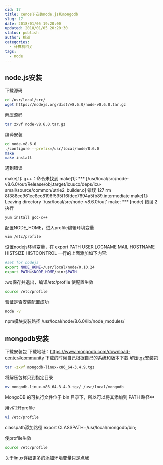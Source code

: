 ```yaml
---
cid: 17
title: cenos下安装node.js和mongodb
slug: 17
date: 2018/01/05 19:20:00
updated: 2018/01/05 20:20:30
status: publish
author: 桃翁
categories: 
  - 计算机相关
tags: 
  - node
---
```



## node.js安装
下载源码
```bash
cd /usr/local/src/
wget https://nodejs.org/dist/v8.6.0/node-v8.6.0.tar.gz
```


<!--more-->


解压源码

```bash
tar zxvf node-v8.6.0.tar.gz
```
编译安装
```bash
cd node-v8.6.0
./configure --prefix=/usr/local/node/8.6.0
make
make install
```
遇到错误

make[1]: g++：命令未找到
make[1]: *** [/usr/local/src/node-v8.6.0/out/Release/obj.target/icuucx/deps/icu-small/source/common/utrie2_builder.o] 错误 127
rm 8f388ce961ec8cc8196f595f16fdcc7694a5fb89.intermediate
make[1]: Leaving directory `/usr/local/src/node-v8.6.0/out'
make: *** [node] 错误 2
执行
```bash
yum install gcc-c++
```
配置NODE_HOME，进入profile编辑环境变量
```bash
vim /etc/profile
```
设置nodejs环境变量，在 export PATH USER LOGNAME MAIL HOSTNAME HISTSIZE HISTCONTROL 一行的上面添加如下内容:
```bash
#set for nodejs
export NODE_HOME=/usr/local/node/0.10.24
export PATH=$NODE_HOME/bin:$PATH
```
:wq保存并退出，编译/etc/profile 使配置生效
```bash
source /etc/profile
```
验证是否安装配置成功
```bash
node -v
```
npm模块安装路径
/usr/local/node/8.6.0/lib/node_modules/

## mongodb安装

下载安装包
下载地址：https://www.mongodb.com/download-center#community
下载的时候自己根据自己的系统和版本下载
解压tgz安装包
```bash
tar -zxvf mongodb-linux-x86_64-3.4.9.tgz
```
将解压包拷贝到指定目录
```bash
mv mongodb-linux-x86_64-3.4.9.tgz/ /usr/local/mongodb
```
MongoDB 的可执行文件位于 bin 目录下，所以可以将其添加到 PATH 路径中


用vi打开profile
```bash
vi /etc/profile
```
classpath添加路径
export CLASSPATH=/usr/local/mongodb/bin;

使profile生效
```bash
source /etc/profile
```
关于linux详细更多的添加环境变量只是[点我](http://www.jianshu.com/p/ac2bc0ad3d74)